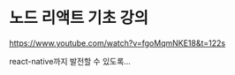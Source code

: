 
노드 리액트 기초 강의
===

https://www.youtube.com/watch?v=fgoMqmNKE18&t=122s

react-native까지 발전할 수 있도록...  

